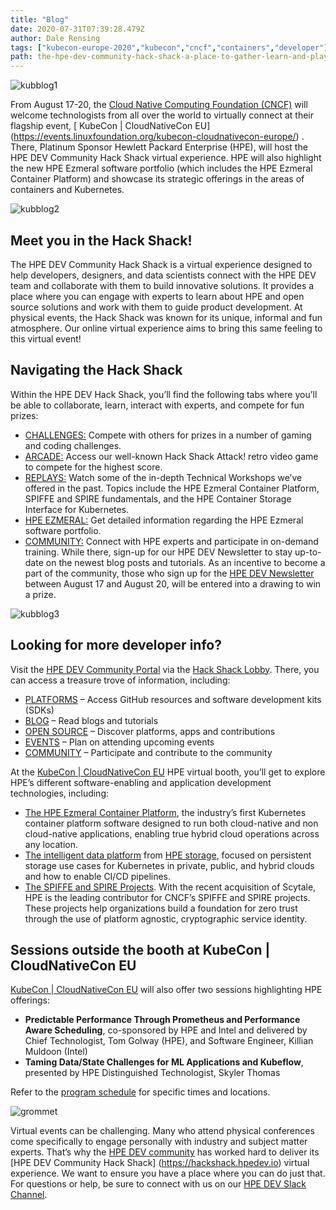 ```yaml
---
title: "Blog"
date: 2020-07-31T07:39:28.479Z
author: Dale Rensing 
tags: ["kubecon-europe-2020","kubecon","cncf","containers","developer"]
path: the-hpe-dev-community-hack-shack-a-place-to-gather-learn-and-play
---
```

![kubblog1](https://hpe-developer-portal.s3.amazonaws.com/uploads/media/2020/7/kubblog1-1596183350621.png)

From August 17-20, the [Cloud Native Computing Foundation (CNCF)](http://cncf.io) will welcome technologists from all over the world to virtually connect at their flagship event, [ KubeCon | CloudNativeCon EU] (https://events.linuxfoundation.org/kubecon-cloudnativecon-europe/) . There, Platinum Sponsor Hewlett Packard Enterprise (HPE), will host the HPE DEV Community Hack Shack virtual experience. HPE will also highlight the new HPE Ezmeral software portfolio (which includes the HPE Ezmeral Container Platform) and showcase its strategic offerings in the areas of containers and Kubernetes.

![kubblog2](https://hpe-developer-portal.s3.amazonaws.com/uploads/media/2020/7/kubblog2-1596183367896.png)

## Meet you in the Hack Shack!

The HPE DEV Community Hack Shack is a virtual experience designed to help developers, designers, and data scientists connect with the HPE DEV team and collaborate with them to build innovative solutions. It provides a place where you can engage with experts to learn about HPE and open source solutions and work with them to guide product development. At physical events, the Hack Shack was known for its unique, informal and fun atmosphere. Our online virtual experience aims to bring this same feeling to this virtual event!

## Navigating the Hack Shack

Within the HPE DEV Hack Shack, you’ll find the following tabs where you’ll be able to collaborate, learn, interact with experts, and compete for fun prizes:

* [CHALLENGES:](https://hackshack.hpedev.io/challenges) Compete with others for prizes in a number of gaming and coding challenges. 
* [ARCADE:](https://hackshack.hpedev.io/arcade) Access our well-known Hack Shack Attack! retro video game to compete for the highest score.
* [REPLAYS:](https://hackshack.hpedev.io/replays) Watch some of the in-depth Technical Workshops we’ve offered in the past. Topics include the HPE Ezmeral Container Platform, SPIFFE and SPIRE fundamentals, and the HPE Container Storage Interface for Kubernetes. 
* [HPE EZMERAL:](https://hackshack.hpedev.io/ezmeral) Get detailed information regarding the HPE Ezmeral software portfolio. 
* [COMMUNITY:](https://hackshack.hpedev.io/community) Connect with HPE experts and participate in on-demand training. While there, sign-up for our HPE DEV Newsletter to stay up-to-date on the newest blog posts and tutorials. As an incentive to become a part of the community, those who sign up for the [HPE DEV Newsletter](https://developer.hpe.com/event/kubecon-europe-2020?listid=10605211) between August 17 and August 20, will be entered into a drawing to win a prize.


![kubblog3](https://hpe-developer-portal.s3.amazonaws.com/uploads/media/2020/7/kubblog3-1596183377034.png)

## Looking for more developer info?

Visit the [HPE DEV Community Portal](https://developer.hpe.com) via the [Hack Shack Lobby](https://hackshack.hpedev.io). There, you can access a treasure trove of information, including:
* [PLATFORMS](https://developer.hpe.com/platforms) – Access GitHub resources and software development kits (SDKs)
* [BLOG](https://developer.hpe.com/blog) – Read blogs and tutorials 
* [OPEN SOURCE](https://developer.hpe.com/projects) – Discover platforms, apps and contributions
* [EVENTS](https://developer.hpe.com/events) – Plan on attending upcoming events
* [COMMUNITY](https://developer.hpe.com/community) – Participate and contribute to the community

At the [KubeCon | CloudNativeCon EU](https://events.linuxfoundation.org/kubecon-cloudnativecon-europe/) HPE virtual booth, you’ll get to explore HPE’s different software-enabling and application development technologies, including:

* [The HPE Ezmeral Container Platform](https://www.hpe.com/us/en/solutions/container-platform.html), the industry’s first Kubernetes container platform software designed to run both cloud-native and non cloud-native applications, enabling true hybrid cloud operations across any location. 
* [The intelligent data platform](https://www.hpe.com/us/en/storage/intelligent-storage.html?chatsrc=ot-en&jumpid=ps_8r5mdg32xs_aid-520023673&gclid=Cj0KCQiAs67yBRC7ARIsAF49CdU6O6Hbaj1lwT8tcrU702BzRnZboWNQILTShb0cCk-eEk7nUjQ-yhMaAv4fEALw_wcB&gclsrc=aw.ds) from [HPE storage](https://www.hpe.com/us/en/storage.html), focused on persistent storage use cases for Kubernetes in private, public, and hybrid clouds and how to enable CI/CD pipelines. 
* [The SPIFFE and SPIRE Projects](https://spiffe.io/). With the recent acquisition of Scytale, HPE is the leading contributor for CNCF’s SPIFFE and SPIRE projects. These projects help organizations build a foundation for zero trust through the use of platform agnostic, cryptographic service identity. 

## Sessions outside the booth at KubeCon | CloudNativeCon EU

[KubeCon | CloudNativeCon EU](https://events.linuxfoundation.org/kubecon-cloudnativecon-europe/) will also offer two sessions highlighting HPE offerings:
* **Predictable Performance Through Prometheus and Performance Aware Scheduling**, co-sponsored by HPE and Intel and delivered by Chief Technologist, Tom Golway (HPE), and Software Engineer, Killian Muldoon (Intel)
* **Taming Data/State Challenges for ML Applications and Kubeflow**, presented by HPE Distinguished Technologist, Skyler Thomas

Refer to the [program schedule](https://events.linuxfoundation.org/kubecon-cloudnativecon-europe/program/schedule/) for specific times and locations.


![grommet](https://hpe-developer-portal.s3.amazonaws.com/uploads/media/2020/7/grommet-1596183385085.png)

Virtual events can be challenging. Many who attend physical conferences come specifically to engage personally with industry and subject matter experts. That’s why the [HPE DEV community](https://developer.hpe.com/community) has worked hard to deliver its [HPE DEV Community Hack Shack] (https://hackshack.hpedev.io) virtual experience. We want to ensure you have a place where you can do just that. For questions or help, be sure to connect with us on our [HPE DEV Slack Channel](https://slack.hpedev.io/). 